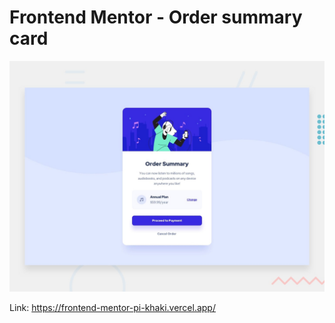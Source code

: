 # Frontend Mentor - Order summary card

![Design preview for the Order summary card coding challenge](./design/desktop-preview.jpg)

Link: https://frontend-mentor-pi-khaki.vercel.app/
